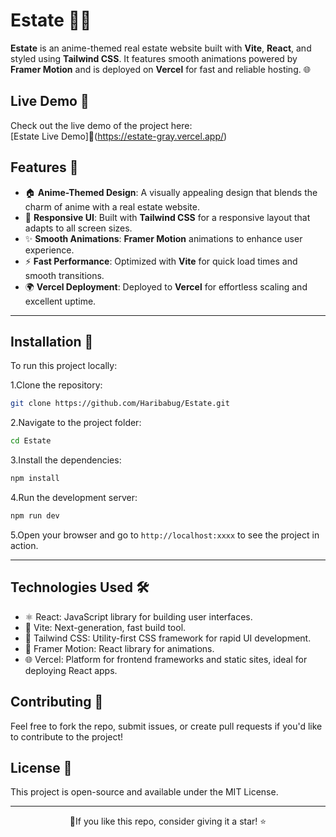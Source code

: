 # Estate 🏡✨

**Estate** is an anime-themed real estate website built with **Vite**, **React**, and styled using **Tailwind CSS**. It features smooth animations powered by **Framer Motion** and is deployed on **Vercel** for fast and reliable hosting. 🌐


## Live Demo 🎥
Check out the live demo of the project here:  
[Estate Live Demo]🔗(https://estate-gray.vercel.app/)



## Features 🌟
- 🏠 **Anime-Themed Design**: A visually appealing design that blends the charm of anime with a real estate website.
- 📱 **Responsive UI**: Built with **Tailwind CSS** for a responsive layout that adapts to all screen sizes.
- ✨ **Smooth Animations**: **Framer Motion** animations to enhance user experience.
- ⚡ **Fast Performance**: Optimized with **Vite** for quick load times and smooth transitions.
- 🌍 **Vercel Deployment**: Deployed to **Vercel** for effortless scaling and excellent uptime.
 
---

## Installation 🚀

To run this project locally:

1.Clone the repository:
```bash
git clone https://github.com/Haribabug/Estate.git
 ```
2.Navigate to the project folder:
  ```bash
  cd Estate 
  ```
3.Install the dependencies:
   ```bash
  npm install

   ```
4.Run the development server:
   ```bash
  npm run dev

   ```
5.Open your browser and go to ``` http://localhost:xxxx ``` to see the project in action.


---



## Technologies Used 🛠️
- ⚛️ React: JavaScript library for building user interfaces.
- 🚀 Vite: Next-generation, fast build tool.
- 🌈 Tailwind CSS: Utility-first CSS framework for rapid UI development.
- 💨 Framer Motion: React library for animations.
- 🌐 Vercel: Platform for frontend frameworks and static sites, ideal for deploying React apps.


  

## Contributing 🤝
Feel free to fork the repo, submit issues, or create pull requests if you'd like to contribute to the project!



## License 📄
This project is open-source and available under the MIT License.

---

<div align="center">
🌟If you like this repo, consider giving it a star! ⭐
</div>



